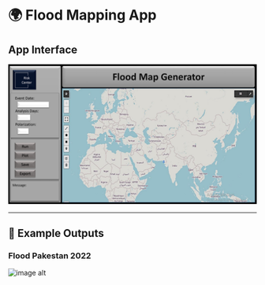# 🌍 Flood Mapping App


## App Interface

![image alt](https://github.com/SaeidDaliriSusefi/Flood-Mapping-Sentinel1/blob/a85f25c9d62bb0831978d939ec57b5f57109c741/Images/App.jpg)

-------------------------------------------------------------------------------------------------------------------------------------------------


## 📸 Example Outputs
### Flood Pakestan 2022

![image alt](https://github.com/SaeidDaliriSusefi/Flood-Mapping-Sentinel1/blob/fd846a7b1b368a0b097f5084ed15d9060a357d22/Images/Flood_Report_2022-09-08.png)


